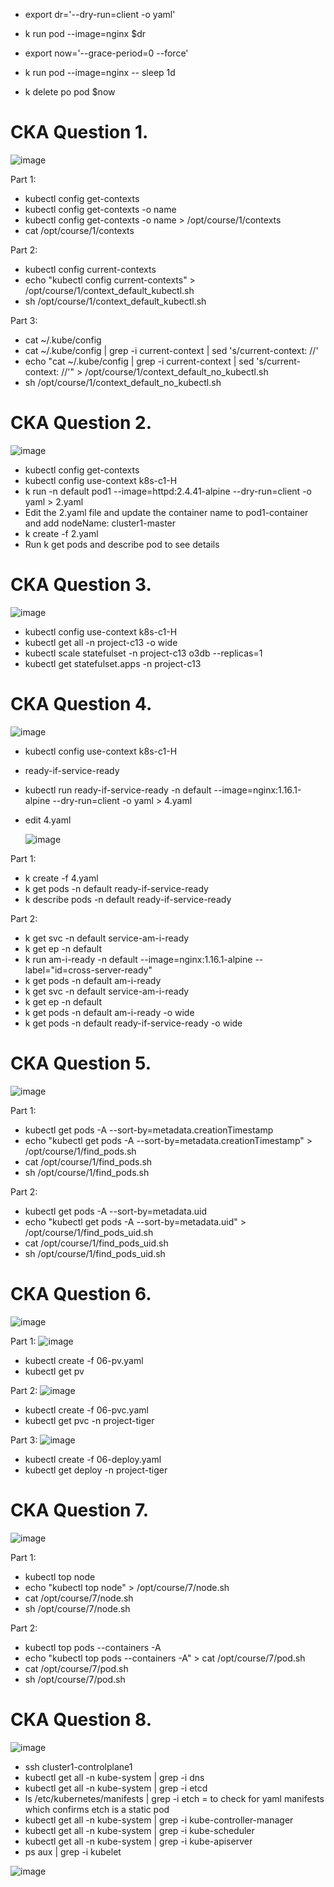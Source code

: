 - export dr='--dry-run=client -o yaml'
- k run pod --image=nginx $dr

- export now='--grace-period=0 --force'
- k run pod --image=nginx -- sleep 1d
- k delete po pod $now

# CKA Question 1.
![image](https://github.com/user-attachments/assets/c9747cd3-ec14-4c35-895b-25f8d7fd68db)

Part 1:
- kubectl config get-contexts
- kubectl config get-contexts -o name
- kubectl config get-contexts -o name > /opt/course/1/contexts
- cat /opt/course/1/contexts

Part 2:
- kubectl config current-contexts
- echo "kubectl config current-contexts" > /opt/course/1/context_default_kubectl.sh 
- sh /opt/course/1/context_default_kubectl.sh

Part 3:
- cat ~/.kube/config
- cat ~/.kube/config | grep -i current-context | sed 's/current-context: //'
- echo "cat ~/.kube/config | grep -i current-context | sed 's/current-context: //'" > /opt/course/1/context_default_no_kubectl.sh
- sh /opt/course/1/context_default_no_kubectl.sh

# CKA Question 2.

![image](https://github.com/user-attachments/assets/766842e9-6dd6-4876-81ae-df851036a289)

- kubectl config get-contexts
- kubectl config use-context k8s-c1-H
- k run -n default pod1 --image=httpd:2.4.41-alpine --dry-run=client -o yaml > 2.yaml
- Edit the 2.yaml file and update the container name to pod1-container and add nodeName: cluster1-master
- k create -f 2.yaml
- Run k get pods and describe pod to see details

# CKA Question 3.

![image](https://github.com/user-attachments/assets/0e135e53-f54d-4c5e-820a-438643f2a974)

- kubectl config use-context k8s-c1-H
- kubectl get all -n project-c13 -o wide
- kubectl scale statefulset -n project-c13 o3db --replicas=1
- kubectl get statefulset.apps -n project-c13

# CKA Question 4.

![image](https://github.com/user-attachments/assets/38d9ef8c-60f2-4aaa-b6fa-8cb8dfe13e7a)

- kubectl config use-context k8s-c1-H
- ready-if-service-ready
- kubectl run ready-if-service-ready -n default --image=nginx:1.16.1-alpine --dry-run=client -o yaml > 4.yaml
- edit 4.yaml

  ![image](https://github.com/user-attachments/assets/071c4784-16d6-4d86-9aef-d416238a1c83)

Part 1:
- k create -f 4.yaml
- k get pods -n default ready-if-service-ready
- k describe pods -n default ready-if-service-ready

Part 2:
- k get svc -n default service-am-i-ready
- k get ep -n default
- k run am-i-ready -n default --image=nginx:1.16.1-alpine --label="id=cross-server-ready"
- k get pods -n default am-i-ready
- k get svc -n default service-am-i-ready
- k get ep -n default
- k get pods -n default am-i-ready -o wide
- k get pods -n default ready-if-service-ready -o wide

# CKA Question 5.

![image](https://github.com/user-attachments/assets/cd675337-8883-443b-bf04-91669300a620)

Part 1:
- kubectl get pods -A --sort-by=metadata.creationTimestamp
- echo "kubectl get pods -A --sort-by=metadata.creationTimestamp" > /opt/course/1/find_pods.sh
- cat /opt/course/1/find_pods.sh
- sh /opt/course/1/find_pods.sh

Part 2:
- kubectl get pods -A --sort-by=metadata.uid
- echo "kubectl get pods -A --sort-by=metadata.uid" > /opt/course/1/find_pods_uid.sh
- cat /opt/course/1/find_pods_uid.sh
- sh /opt/course/1/find_pods_uid.sh

# CKA Question 6.

![image](https://github.com/user-attachments/assets/41c839d9-4edc-4923-96c8-fd8fb6ff5ac5)

Part 1:
 ![image](https://github.com/user-attachments/assets/de1595a8-e41f-4f95-a79f-17caec733cbe)
- kubectl create -f 06-pv.yaml
- kubectl get pv

Part 2:
 ![image](https://github.com/user-attachments/assets/be86408a-c0fe-49a6-8b75-5a155cb8cbfa)
- kubectl create -f 06-pvc.yaml
- kubectl get pvc -n project-tiger

Part 3:
 ![image](https://github.com/user-attachments/assets/df336279-cc64-43e1-8463-644f927ba860)
- kubectl create -f 06-deploy.yaml
- kubectl get deploy -n project-tiger

# CKA Question 7.

![image](https://github.com/user-attachments/assets/947d5ce0-55df-40fa-be8c-a5587dc41e91)

Part 1:
- kubectl top node
- echo "kubectl top node" > /opt/course/7/node.sh
- cat /opt/course/7/node.sh
- sh /opt/course/7/node.sh

Part 2:
- kubectl top pods --containers -A
- echo "kubectl top pods --containers -A" > cat /opt/course/7/pod.sh 
- cat /opt/course/7/pod.sh
- sh /opt/course/7/pod.sh

# CKA Question 8.

![image](https://github.com/user-attachments/assets/53014ba3-3f93-46ac-9f7a-09103f67bb76)

- ssh cluster1-controlplane1
- kubectl get all -n kube-system | grep -i dns
- kubectl get all -n kube-system | grep -i etcd
- ls /etc/kubernetes/manifests | grep -i etch = to check for yaml manifests which confirms etch is a static pod
- kubectl get all -n kube-system | grep -i kube-controller-manager
- kubectl get all -n kube-system | grep -i kube-scheduler
- kubectl get all -n kube-system | grep -i kube-apiserver
- ps aux | grep -i kubelet

![image](https://github.com/user-attachments/assets/61129a0c-ca38-40c1-a469-b0f559e9d184)

